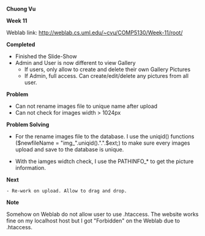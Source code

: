 **Chuong Vu**

**Week 11**


Weblab link: http://weblab.cs.uml.edu/~cvu/COMP5130/Week-11/root/


**Completed**

- Finished the Slide-Show
- Admin and User is now different to view Gallery
    + If users, only allow to create and delete their own Gallery Pictures
    + If Admin, full access. Can create/edit/delete any pictures from all user.

**Problem**

- Can not rename images file to unique name after upload
- Can not check for images width > 1024px


**Problem Solving**

- For the rename images file to the database. I use the uniqid() functions ($newfileName = "img_".uniqid().".".$ext;) to make sure every images upload and save to the database is unique.

- With the iamges widtch check, I use the PATHINFO_* to get the picture information.

**Next**

    - Re-work on upload. Allow to drag and drop.

**Note**

Somehow on Weblab do not allow user to use .htaccess. The website works fine on my localhost host but I got "Forbidden" on the Weblab due to .htaccess.
